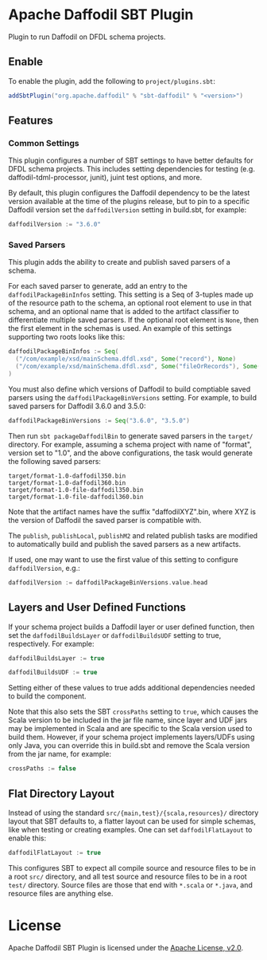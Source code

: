 <!--
  Licensed to the Apache Software Foundation (ASF) under one or more
  contributor license agreements.  See the NOTICE file distributed with
  this work for additional information regarding copyright ownership.
  The ASF licenses this file to You under the Apache License, Version 2.0
  (the "License"); you may not use this file except in compliance with
  the License.  You may obtain a copy of the License at

      http://www.apache.org/licenses/LICENSE-2.0

  Unless required by applicable law or agreed to in writing, software
  distributed under the License is distributed on an "AS IS" BASIS,
  WITHOUT WARRANTIES OR CONDITIONS OF ANY KIND, either express or implied.
  See the License for the specific language governing permissions and
  limitations under the License.
-->

# Apache Daffodil SBT Plugin

Plugin to run Daffodil on DFDL schema projects.

## Enable

To enable the plugin, add the following to `project/plugins.sbt`:

```scala
addSbtPlugin("org.apache.daffodil" % "sbt-daffodil" % "<version>")
```

## Features

### Common Settings

This plugin configures a number of SBT settings to have better defaults for
DFDL schema projects. This includes setting dependencies for testing (e.g.
daffodil-tdml-processor, junit), juint test options, and more.

By default, this plugin configures the Daffodil dependency to be the latest
version available at the time of the plugins release, but to pin to a specific
Daffodil version set the `daffodilVersion` setting in build.sbt, for example:

```scala
daffodilVersion := "3.6.0"
```

### Saved Parsers

This plugin adds the ability to create and publish saved parsers of a schema.

For each saved parser to generate, add an entry to the
`daffodilPackageBinInfos` setting. This setting is a Seq of 3-tuples made up of
the resource path to the schema, an optional root element to use in that
schema, and an optional name that is added to the artifact classifier to
differentiate multiple saved parsers. If the optional root element is `None`,
then the first element in the schemas is used. An example of this settings
supporting two roots looks like this:

```scala
daffodilPackageBinInfos := Seq(
  ("/com/example/xsd/mainSchema.dfdl.xsd", Some("record"), None)
  ("/com/example/xsd/mainSchema.dfdl.xsd", Some("fileOrRecords"), Some("file"))
)
```

You must also define which versions of Daffodil to build comptiable saved
parsers using the `daffodilPackageBinVersions` setting. For example, to build
saved parsers for Daffodil 3.6.0 and 3.5.0:

```scala
daffodilPackageBinVersions := Seq("3.6.0", "3.5.0")
```

Then run `sbt packageDaffodilBin` to generate saved parsers in the `target/`
directory. For example, assuming a schema project with name of "format",
version set to "1.0", and the above configurations, the task would generate the
following saved parsers:

```
target/format-1.0-daffodil350.bin
target/format-1.0-daffodil360.bin
target/format-1.0-file-daffodil350.bin
target/format-1.0-file-daffodil360.bin
```

Note that the artifact names have the suffix "daffodilXYZ".bin, where XYZ is
the version of Daffodil the saved parser is compatible with.

The `publish`, `publishLocal`, `publishM2` and related publish tasks are
modified to automatically build and publish the saved parsers as a new
artifacts.

If used, one may want to use the first value of this setting to configure
`daffodilVersion`, e.g.:

```scala
daffodilVersion := daffodilPackageBinVersions.value.head
```

## Layers and User Defined Functions

If your schema project builds a Daffodil layer or user defined function, then
set the `daffodilBuildsLayer` or `daffodilBuildsUDF` setting to true,
respectively. For example:

```scala
daffodilBuildsLayer := true

daffodilBuildsUDF := true
```

Setting either of these values to true adds additional dependencies needed to
build the component.

Note that this also sets the SBT `crossPaths` setting to `true`, which causes
the Scala version to be included in the jar file name, since layer and UDF jars
may be implemented in Scala and are specific to the Scala version used to build
them. However, if your schema project implements layers/UDFs using only Java,
you can override this in build.sbt and remove the Scala version from the jar
name, for example:

```scala
crossPaths := false
```

## Flat Directory Layout

Instead of using the standard `src/{main,test}/{scala,resources}/` directory
layout that SBT defaults to, a flatter layout can be used for simple schemas,
like when testing or creating examples. One can set `daffodilFlatLayout` to
enable this:

```scala
daffodilFlatLayout := true
```

This configures SBT to expect all compile source and resource files to be in a
root `src/` directory, and all test source and resource files to be in a root
`test/` directory. Source files are those that end with `*.scala` or `*.java`,
and resource files are anything else.

# License

Apache Daffodil SBT Plugin is licensed under the [Apache License, v2.0].

[Apache License, v2.0]: https://www.apache.org/licenses/LICENSE-2.0
